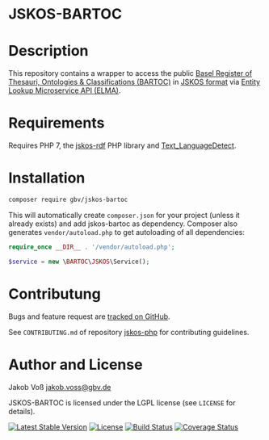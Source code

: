 # JSKOS-BARTOC

# Description

This repository contains a wrapper to access the public [Basel Register of Thesauri, Ontologies & Classifications (BARTOC)](http://bartoc.org) in [JSKOS format](https://gbv.github.io/jskos/) via [Entity Lookup Microservice API (ELMA)](http://gbv.github.io/elma/).

# Requirements

Requires PHP 7, the [jskos-rdf](https://packagist.org/packages/gbv/jskos-rdf) PHP library and [Text_LanguageDetect](http://pear.php.net/package/Text_LanguageDetect).

# Installation

~~~bash
composer require gbv/jskos-bartoc
~~~

This will automatically create `composer.json` for your project (unless it already exists) and add jskos-bartoc as dependency. Composer also generates `vendor/autoload.php` to get autoloading of all dependencies: 

~~~php
require_once __DIR__ . '/vendor/autoload.php';

$service = new \BARTOC\JSKOS\Service();
~~~

# Contributung

Bugs and feature request are [tracked on GitHub](https://github.com/gbv/jskos-bartoc/issues).

See `CONTRIBUTING.md` of repository [jskos-php](https://packagist.org/packages/gbv/jskos) for contributing guidelines.

# Author and License

Jakob Voß <jakob.voss@gbv.de>

JSKOS-BARTOC is licensed under the LGPL license (see `LICENSE` for details).

[![Latest Stable Version](https://poser.pugx.org/gbv/jskos-bartoc/v/stable)](https://packagist.org/packages/gbv/jskos-bartoc)
[![License](https://poser.pugx.org/gbv/jskos/license)](https://packagist.org/packages/gbv/jskos-bartoc)
[![Build Status](https://img.shields.io/travis/gbv/jskos-bartoc.svg)](https://travis-ci.org/gbv/jskos-bartoc)
[![Coverage Status](https://coveralls.io/repos/gbv/jskos-bartoc/badge.svg?branch=master)](https://coveralls.io/r/gbv/jskos-bartoc)
